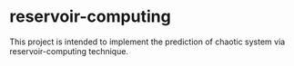 # reservoir-computing
This project is intended to implement the prediction of chaotic system via reservoir-computing technique.
